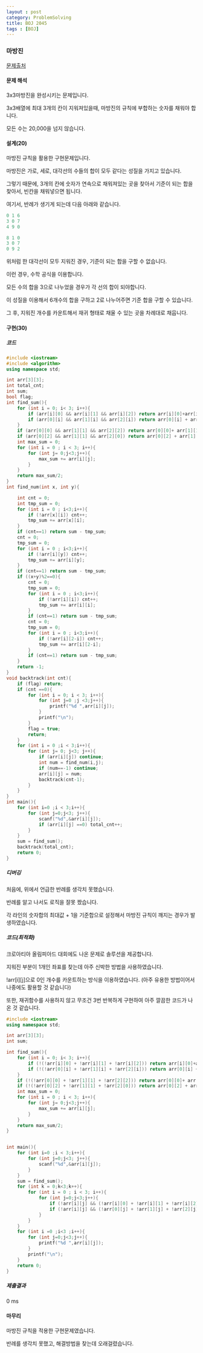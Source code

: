 ```yaml
---
layout : post
category: ProblemSolving
title: BOJ 2045
tags : [BOJ]
---
```

### 마방진

[문제출처](https://www.acmicpc.net/problem/2045)

#### 문제 해석
  
3x3마방진을 완성시키는 문제입니다.

3x3배열에 최대 3개의 칸이 지워져있을때, 마방진의 규칙에 부합하는 숫자를 채워야 합니다.

모든 수는 20,000을 넘지 않습니다.

#### 설계(20)

마방진 규칙을 활용한 구현문제입니다.

마방진은 가로, 세로, 대각선의 수들의 합이 모두 같다는 성질을 가지고 있습니다.

그렇기 때문에, 3개의 칸에 숫자가 연속으로 채워져있는 곳을 찾아서 기준이 되는 합을 찾아서, 빈칸을 채워넣으면 됩니다.

여기서, 반례가 생기게 되는데 다음 아래와 같습니다.

```cpp
0 1 6
3 0 7
4 9 0

8 1 0
3 0 7
0 9 2
```

위처럼 한 대각선이 모두 지워진 경우, 기준이 되는 합을 구할 수 없습니다.

이런 경우, 수학 공식을 이용합니다.

모든 수의 합을 3으로 나누었을 경우가 각 선의 합이 되야합니다.

이 성질을 이용해서 6개수의 합을 구하고 2로 나누어주면 기준 합을 구할 수 있습니다.

그 후, 지워진 개수를 카운트해서 재귀 형태로 채울 수 있는 곳을 차례대로 채웁니다.

#### 구현(30)

##### 코드

```cpp
#include <iostream>
#include <algorithm>
using namespace std;

int arr[3][3];
int total_cnt;
int sum;
bool flag;
int find_sum(){
    for (int i = 0; i< 3; i++){
        if (arr[i][0] && arr[i][1] && arr[i][2]) return arr[i][0]+arr[i][1]+arr[i][2];
        if (arr[0][i] && arr[1][i] && arr[2][i]) return arr[0][i] + arr[1][i] + arr[2][i];
    }
    if (arr[0][0] && arr[1][1] && arr[2][2]) return arr[0][0]+ arr[1][1] + arr[2][2];
    if (arr[0][2] && arr[1][1] && arr[2][0]) return arr[0][2] + arr[1][1] + arr[2][0];
    int max_sum = 0;
    for (int i = 0 ; i < 3; i++){
        for (int j= 0;j<3;j++){
            max_sum += arr[i][j];
        }
    }
    return max_sum/2;
}
int find_num(int x, int y){

    int cnt = 0;
    int tmp_sum = 0;
    for (int i = 0 ; i<3;i++){
        if (!arr[x][i]) cnt++;
        tmp_sum += arr[x][i];
    }
    if (cnt==1) return sum - tmp_sum;
    cnt = 0;
    tmp_sum = 0;
    for (int i = 0 ; i<3;i++){
        if (!arr[i][y]) cnt++;
        tmp_sum += arr[i][y];
    }
    if (cnt==1) return sum - tmp_sum;
    if ((x+y)%2==0){
        cnt = 0;
        tmp_sum = 0;
        for (int i = 0 ; i<3;i++){
            if (!arr[i][i]) cnt++;
            tmp_sum += arr[i][i];
        }
        if (cnt==1) return sum - tmp_sum;
        cnt = 0;
        tmp_sum = 0;
        for (int i = 0 ; i<3;i++){
            if (!arr[i][2-i]) cnt++;
            tmp_sum += arr[i][2-i];
        }
        if (cnt==1) return sum - tmp_sum;
    }
    return -1;
}
void backtrack(int cnt){
    if (flag) return;
    if (cnt ==0){
        for (int i = 0; i < 3; i++){
            for (int j=0 ;j <3;j++){
                printf("%d ",arr[i][j]);
            }
            printf("\n");
        }
        flag = true;
        return;
    }
    for (int i = 0 ;i < 3;i++){
        for (int j= 0; j<3; j++){
            if (arr[i][j]) continue;
            int num = find_num(i,j);
            if (num==-1) continue;
            arr[i][j] = num;
            backtrack(cnt-1);
        }
    }
}
int main(){
    for (int i=0 ;i < 3;i++){
        for (int j=0;j<3; j++){
            scanf("%d",&arr[i][j]);
            if (arr[i][j] ==0) total_cnt++;
        }
    }
    sum = find_sum();
    backtrack(total_cnt);
    return 0;
}
```

##### 디버깅

처음에, 위에서 언급한 반례를 생각치 못했습니다.

반례를 알고 나서도 로직을 잘못 짰습니다.

각 라인의 숫자합의 최대값 + 1을 기준합으로 설정해서 마방진 규칙이 깨지는 경우가 발생하였습니다.

##### 코드(최적화)

크로아티아 올림피아드 대회에도 나온 문제로 솔루션을 제공합니다.

지워진 부분이 1개인 좌표를 찾는데 아주 신박한 방법을 사용하였습니다.

!arr[i][j]으로 0인 개수를 카운트하는 방식을 이용하였습니다. (아주 유용한 방법이어서 나중에도 활용할 것 같습니다)

또한, 재귀함수를 사용하지 않고 무조건 3번 반복하게 구현하여 아주 깔끔한 코드가 나온 것 같습니다.

```cpp
#include <iostream>
using namespace std;

int arr[3][3];
int sum;

int find_sum(){
    for (int i = 0; i< 3; i++){
        if (!(!arr[i][0] + !arr[i][1] + !arr[i][2])) return arr[i][0]+arr[i][1]+arr[i][2];
        if (!(!arr[0][i] + !arr[1][i] + !arr[2][i])) return arr[0][i] + arr[1][i] + arr[2][i];
    }
    if (!(!arr[0][0] + !arr[1][1] + !arr[2][2])) return arr[0][0]+ arr[1][1] + arr[2][2];
    if (!(!arr[0][2] + !arr[1][1] + !arr[2][0])) return arr[0][2] + arr[1][1] + arr[2][0];
    int max_sum = 0;
    for (int i = 0 ; i < 3; i++){
        for (int j= 0;j<3;j++){
            max_sum += arr[i][j];
        }
    }
    return max_sum/2;
}


int main(){
    for (int i=0 ;i < 3;i++){
        for (int j=0;j<3; j++){
            scanf("%d",&arr[i][j]);
        }
    }
    sum = find_sum();
    for (int k = 0;k<3;k++){
        for (int i = 0 ; i < 3; i++){
            for (int j=0;j<3;j++){
                if (!arr[i][j] && (!arr[i][0] + !arr[i][1] + !arr[i][2])== 1) arr[i][j] = sum - arr[i][0] - arr[i][1] - arr[i][2];
                if (!arr[i][j] && (!arr[0][j] + !arr[1][j] + !arr[2][j])== 1) arr[i][j] = sum - arr[0][j] - arr[1][j] - arr[2][j];
            }
        }
    }
    for (int i =0 ;i<3 ;i++){
        for (int j=0;j<3;j++){
            printf("%d ",arr[i][j]);
        }
        printf("\n");
    }
    return 0;
}
```

##### 제출결과

0 ms

#### 마무리

마방진 규칙을 적용한 구현문제였습니다.

반례를 생각치 못했고, 해결방법을 찾는데 오래걸렸습니다.
